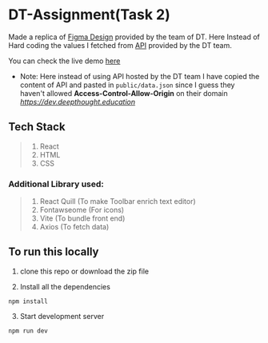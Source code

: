 # DT-Assignment(Task 2)
Made a replica of [Figma Design](https://www.figma.com/design/K9XvDU57V3MAvpEt8JFM4o/Web-Development-Assignment?node-id=20287-17&t=bliPF2OfQOTcO41D-0) provided by the team of DT.
Here Instead of Hard coding the values I fetched from [API](https://dev.deepthought.education/assets/uploads/files/files/others/ddugky_project.json) provided by the DT team.

You can check the live demo [here](https://deepthought-task-2.netlify.app/)

- Note: Here instead of using API hosted by the DT team I have copied the content of API and pasted in ```public/data.json``` since I guess they haven't allowed **Access-Control-Allow-Origin** on their domain *https://dev.deepthought.education*

## Tech Stack
> 1. React
> 2. HTML
> 3. CSS

### Additional Library used:
> 1. React Quill (To make Toolbar enrich text editor)
> 2. Fontawseome (For icons)
> 3. Vite (To bundle front end)
> 4. Axios (To fetch data)

## To run this locally

1. clone this repo or download the zip file

2. Install all the dependencies
```
npm install
```

3. Start development server
```
npm run dev
```
